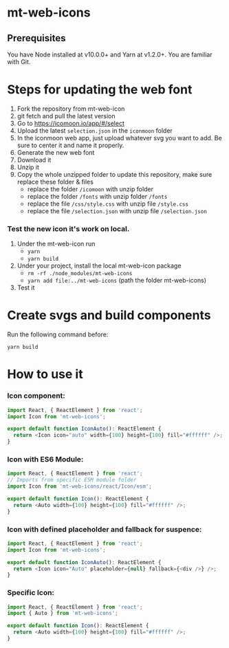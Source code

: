 # mt-web-icons

## Prerequisites

You have Node installed at v10.0.0+ and Yarn at v1.2.0+.
You are familiar with Git.

# Steps for updating the web font
1. Fork the repository from mt-web-icon
2. git fetch and pull the latest version
3. Go to https://icomoon.io/app/#/select
4. Upload the latest `selection.json` in the `iconmoon` folder
5. In the iconmoon web app, just upload whatever svg you want to add. Be sure to center it and name it properly.
6. Generate the new web font
7. Download it
8. Unzip it
9. Copy the whole unzipped folder to update this repository,
make sure replace these folder & files
    - replace the folder `/icomoon` with unzip folder
    - replace the folder `/fonts` with unzip folder `/fonts`
    - replace the file `/css/style.css` with unzip file `/style.css`
    - replace the file `/selection.json` with unzip file `/selection.json`

### Test the new icon it's work on local.
1. Under the mt-web-icon run
    - `yarn`
    - `yarn build`
2. Under your project, install the local mt-web-icon package
   - `rm -rf ./node_modules/mt-web-icons`
    - `yarn add file:../mt-web-icons` (path the folder mt-web-icons)
3. Test it

# Create svgs and build components

Run the following command before:

```console
yarn build
```

# How to use it

### Icon component:

```javascript
import React, { ReactElement } from 'react';
import Icon from 'mt-web-icons';

export default function IconAuto(): ReactElement {
  return <Icon icon="auto" width={100} height={100} fill="#ffffff" />;
}
```

### Icon with ES6 Module:

```javascript
import React, { ReactElement } from 'react';
// Imports from specific ESM module folder
import Icon from 'mt-web-icons/react/Icon/esm';

export default function Icon(): ReactElement {
  return <Auto width={100} height={100} fill="#ffffff" />;
}
```

### Icon with defined placeholder and fallback for suspence:

```javascript
import React, { ReactElement } from 'react';
import Icon from 'mt-web-icons';

export default function IconAuto(): ReactElement {
  return <Icon icon="Auto" placeholder={null} fallback={<div />} />;
}
```

### Specific Icon:

```javascript
import React, { ReactElement } from 'react';
import { Auto } from 'mt-web-icons';

export default function Icon(): ReactElement {
  return <Auto width={100} height={100} fill="#ffffff" />;
}
```
